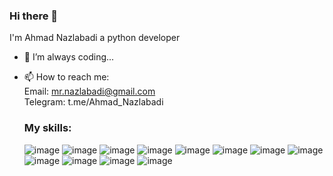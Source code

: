 ### Hi there 👋


I'm Ahmad Nazlabadi a python developer


- 🔭 I’m always coding...
- 📫 How to reach me: <br>
Email:
 mr.nazlabadi@gmail.com <br>
Telegram: t.me/Ahmad_Nazlabadi

   <h3>My skills:</h3>

  ![image](https://github.com/AhmadNazl/AhmadNazl/assets/69329674/7c8627b3-3d85-4c36-8c9a-8b732d20253a)
  ![image](https://github.com/AhmadNazl/AhmadNazl/assets/69329674/b533a66f-508b-41dc-b4ce-6bc488181d76)
  ![image](https://github.com/AhmadNazl/AhmadNazl/assets/69329674/c0e0f6f3-a0ed-4174-985a-e438b1ade3a6)
  ![image](https://github.com/AhmadNazl/AhmadNazl/assets/69329674/a936c38d-0a74-4ef0-bb2c-be627de9c74e)
  ![image](https://github.com/AhmadNazl/AhmadNazl/assets/69329674/ef4af69f-55c5-41f5-a853-ab8531c284c5)
  ![image](https://github.com/AhmadNazl/AhmadNazl/assets/69329674/32f6d36b-9c87-4bd5-92e3-823eeabcd209)
  ![image](https://github.com/AhmadNazl/AhmadNazl/assets/69329674/36b47f86-0be2-41bb-8381-be782df9078f)
  ![image](https://github.com/AhmadNazl/AhmadNazl/assets/69329674/4a3173f7-345e-4078-bd55-fca899dfae14)
  ![image](https://github.com/AhmadNazl/AhmadNazl/assets/69329674/ad4dfb1f-d1b6-459f-9ac6-9e4deb7f377a)
  ![image](https://github.com/AhmadNazl/AhmadNazl/assets/69329674/829307eb-5425-45da-95e1-3ce9a3885242)
  ![image](https://github.com/AhmadNazl/AhmadNazl/assets/69329674/dfd0e948-0e56-41b1-b392-259e3f92eb78)
  ![image](https://github.com/AhmadNazl/AhmadNazl/assets/69329674/734dadac-575e-47ed-a3a0-19caa0dd24a2)
  




